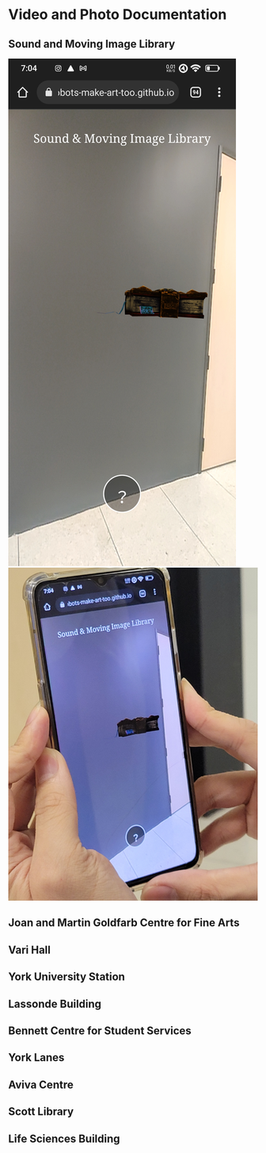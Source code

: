 # Video and Photo Documentation

## Sound and Moving Image Library 

![S_SS](photos/Sound_SS.jpg "Sound_SS")
![S_SS](photos/sound.jpg "Sound_SS")

## Joan and Martin Goldfarb Centre for Fine Arts

## Vari Hall

## York University Station 

## Lassonde Building 

## Bennett Centre for Student Services

## York Lanes 

## Aviva Centre

## Scott Library

## Life Sciences Building
